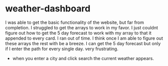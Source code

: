 # weather-dashboard
I was able to get the basic functionality of the website, but far from completion.  I struggled to get the arrays to work in my favor.
I just couldnt figure out how to get the 5 day forecast to work with my array to that it appended to every card.  I ran out of time.
I think once I am able to figure out these arrays the rest with be a breeze.  I can get the 5 day forecast but only if I enter the path for every single day. very frustrating.

* when you enter a city and click search the current weather appears.
